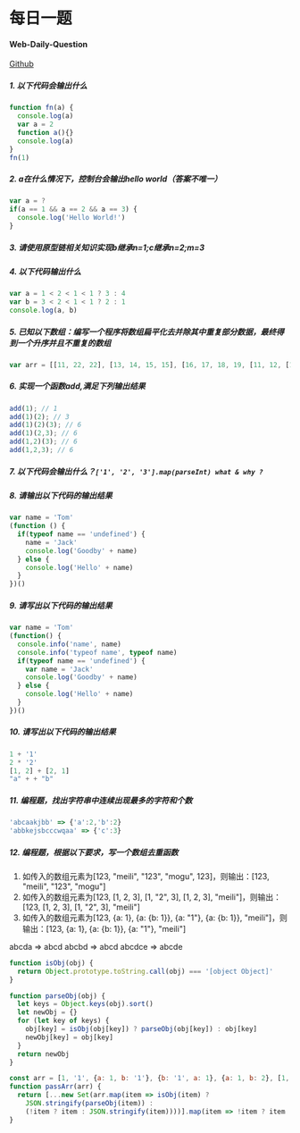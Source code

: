 # 每日一题

#### Web-Daily-Question

[Github](https://github.com/qappleh/Web-Daily-Question/issues)

##### 1. 以下代码会输出什么

```js
function fn(a) {
  console.log(a)
  var a = 2
  function a(){}
  console.log(a)
}
fn(1)
```

<!-- 答案：ƒ a(){} 2

> 解析：代码预解析阶段，会发生变量和函数声明提前，而且函数和变量同名时，函数优先级高于变量优先级 -->

##### 2. a在什么情况下，控制台会输出hello world（答案不唯一）

```js
var a = ?
if(a == 1 && a == 2 && a == 3) {
  console.log('Hello World!')
}
```

<!-- > 解析：`==`比较的时候类型不一样会转换类型，Object类型会调用`toString`, Array会调用join，Number调用valueOf

```js
// 方法一（Object）:
var a = {
  i: 1,
  toString: function() {
    return a.i++
  }
}

// 方法二（Array）：
var a = [0]
a.join = function() {
  return a[0] += 1
}
if(a == 1 && a == 2 && a == 3) {
  console.log('Hello World!')
}
``` -->

##### 3. 请使用原型链相关知识实现b继承n=1;c继承n=2;m=3

<!-- ```js
function Obj() {}
Obj.prototype.n = 1
var b = new Obj()
Obj.prototype = {
  n: 2,
  m: 3,
}
var c = new Obj()
console.log(b.n, c.n, c.m)
``` -->

##### 4. 以下代码输出什么

```js
var a = 1 < 2 < 1 < 1 ? 3 : 4
var b = 3 < 2 < 1 < 1 ? 2 : 1
console.log(a, b)
```

<!-- > 解析：比较运算符优先级高于三目运算符，且从左往右执行  ture和数字比较，true会变为1，false会变为0 -->

##### 5. 已知以下数组：编写一个程序将数组扁平化去并除其中重复部分数据，最终得到一个升序并且不重复的数组

```js
var arr = [[11, 22, 22], [13, 14, 15, 15], [16, 17, 18, 19, [11, 12, [12, 13, [14]]]], 12];
```

<!-- ```js
// 答案 1
var flag = -1
arr.join(',').split(',').sort().filter((elem) => {
  if(elem != flag) {
    flag = elem;
    return true
  } else return false
}).map((ele) => parseInt(ele))

// 答案 2
Array.from(new Set(arr.flat(Infinity))).sort()
``` -->

##### 6. 实现一个函数add,满足下列输出结果

```js
add(1); // 1
add(1)(2); // 3
add(1)(2)(3); // 6
add(1)(2,3); // 6
add(1,2)(3); // 6
add(1,2,3); // 6  
```

<!-- ```js
// 解析：
function add() {
  var args = [...arguments]
  var fn = function() {
    args.push(...arguments)
    return fn
  }
  fn.toString = function() {
    return args.reduce((a,b) => a + b)
  }
  return fn
}
``` -->

##### 7. 以下代码会输出什么？`['1', '2', '3'].map(parseInt) what & why ?`

<!-- ```js
['1', '2', '3'].map(parseInt)
map((item, index, map) => {})
parseInt(value, radix)
// 三次执行为 parseInt(1,0)  parseInt(2,1)  parseInt(3,2)
// 1 NaN NaN
``` -->

##### 8. 请输出以下代码的输出结果

```js
var name = 'Tom'
(function () {
  if(typeof name == 'undefined') {
    name = 'Jack'
    console.log('Goodby' + name)
  } else {
    console.log('Hello' + name)
  }
})()
```

<!-- Hello Tom -->

##### 9. 请写出以下代码的输出结果

```js
var name = 'Tom'
(function() {
  console.info('name', name)
  console.info('typeof name', typeof name)
  if(typeof name == 'undefined') {
    var name = 'Jack'
    console.log('Goodby' + name)
  } else {
    console.log('Hello' + name)
  }
})()
```

<!-- ```js
// name undefined
// typeof name undefined
// Goodbye Jack
``` -->

##### 10. 请写出以下代码的输出结果

```js
1 + '1'
2 * '2'
[1, 2] + [2, 1]
"a" + + "b"
```

<!-- 1. "11": 字符串拼接
2. 4
3. "1, 22, 1": 先调用valueOf(), 再toString()
4, "aNaN": -->

##### 11. 编程题，找出字符串中连续出现最多的字符和个数

```js
'abcaakjbb' => {'a':2,'b':2}
'abbkejsbcccwqaa' => {'c':3}  
```

<!-- ```js
const str = 'abbkejsbcccwqaa'
const arr = str.match(/(\w)\1*/g)
const maxLength = Math.max(...arr.map(s => s.length))
const result = arr.reduce((pre, curr) => {
  if(curr.length === maxLength) {
    pre[curr[0]] = maxLength
  }
  return pre
}, {})
console.log(result)
``` -->

##### 12. 编程题，根据以下要求，写一个数组去重函数

1. 如传入的数组元素为[123, "meili", "123", "mogu", 123]，则输出：[123, "meili", "123", "mogu"]
2. 如传入的数组元素为[123, [1, 2, 3], [1, "2", 3], [1, 2, 3], "meili"]，则输出：[123, [1, 2, 3], [1, "2", 3], "meili"]
3. 如传入的数组元素为[123, {a: 1}, {a: {b: 1}}, {a: "1"}, {a: {b: 1}}, "meili"]，则输出：[123, {a: 1}, {a: {b: 1}}, {a: "1"}, "meili"]

abcda  => abcd
abcbd  => abcd
abcdce => abcde

```js
function isObj(obj) {
  return Object.prototype.toString.call(obj) === '[object Object]'
}

function parseObj(obj) {
  let keys = Object.keys(obj).sort()
  let newObj = {}
  for (let key of keys) {
    obj[key] = isObj(obj[key]) ? parseObj(obj[key]) : obj[key]
    newObj[key] = obj[key]
  }
  return newObj
}

const arr = [1, '1', {a: 1, b: '1'}, {b: '1', a: 1}, {a: 1, b: 2}, [1, 2, 3], null, undefined, undefined]
function passArr(arr) {
  return [...new Set(arr.map(item => isObj(item) ?
    JSON.stringify(parseObj(item)) :
    (!item ? item : JSON.stringify(item))))].map(item => !item ? item : JSON.parse(item))
}
```
